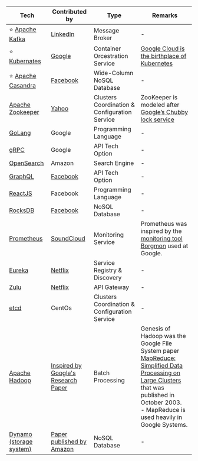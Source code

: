 
| Tech                                                                                                                 | Contributed by                                                                                                                  | Type                                          | Remarks                                                                                                                                                                                                                                                                                              |
|----------------------------------------------------------------------------------------------------------------------|---------------------------------------------------------------------------------------------------------------------------------|-----------------------------------------------|------------------------------------------------------------------------------------------------------------------------------------------------------------------------------------------------------------------------------------------------------------------------------------------------------|
| :star: [Apache Kafka](src/1_HLDDesignComponents/4_MessageBrokers/Kafka/Readme.md)                                    | [LinkedIn](https://engineering.linkedin.com/blog/2019/apache-kafka-trillion-messages)                                           | Message Broker                                | -                                                                                                                                                                                                                                                                                                    |
| :star: [Kubernates](src/1_HLDDesignComponents/6_ContainerOrchestrationServices/Kubernates.md)                        | [Google](https://cloud.google.com/learn/what-is-kubernetes)                                                                     | Container Orcestration Service                | [Google Cloud is the birthplace of Kubernetes](https://cloud.google.com/learn/what-is-kubernetes)                                                                                                                                                                                                    |
| :star: [Apache Casandra](src/1_HLDDesignComponents/3_DatabaseComponents/NoSQL-Databases/ApacheCasandra.md)           | [Facebook](https://cassandra.apache.org/_/index.html)                                                                           | Wide-Column NoSQL Database                    | -                                                                                                                                                                                                                                                                                                    |
| [Apache Zookeeper](src/1_HLDDesignComponents/7_ClusterCoordinationService/ApacheZookeeper.md)                        | [Yahoo](https://en.wikipedia.org/wiki/Apache_ZooKeeper)                                                                         | Clusters Coordination & Configuration Service | ZooKeeper is modeled after [Google’s Chubby lock service](https://people.cs.rutgers.edu/~pxk/417/notes/chubby.html)                                                                                                                                                                                  |
| [GoLang](https://github.com/Anshul619/golang)                                                                        | Google                                                                                                                          | Programming Language                          | -                                                                                                                                                                                                                                                                                                    |
| [gRPC](src/1_HLDDesignComponents/2_APITechOptions/gRPC.md)                                                           | Google                                                                                                                          | API Tech Option                               | -                                                                                                                                                                                                                                                                                                    |
| [OpenSearch](src/2_AWSComponents/6_DatabaseServices/AmazonOpenSearch.md)                                             | Amazon                                                                                                                          | Search Engine                                 | -                                                                                                                                                                                                                                                                                                    |
| [GraphQL](src/1_HLDDesignComponents/2_APITechOptions/GraphQL.md)                                                     | [Facebook](https://buddy.works/tutorials/what-is-graphql-and-why-facebook-felt-the-need-to-build-it#why-facebook-built-graphql) | API Tech Option                               | -                                                                                                                                                                                                                                                                                                    |
| [ReactJS](https://reactjs.org/)                                                                                      | Facebook                                                                                                                        | Programming Language                          | -                                                                                                                                                                                                                                                                                                    |
| [RocksDB](src/1_HLDDesignComponents/3_DatabaseComponents/NoSQL-Databases/RocksDB.md)                                 | [Facebook](https://engineering.fb.com/2013/11/21/core-data/under-the-hood-building-and-open-sourcing-rocksdb/)                  | NoSQL Database                                | -                                                                                                                                                                                                                                                                                                    |
| [Prometheus](https://prometheus.io/docs/introduction/overview/)                                                      | [SoundCloud](https://soundcloud.com/)                                                                                           | Monitoring Service                            | Prometheus was inspired by the [monitoring tool Borgmon](https://sre.google/sre-book/practical-alerting/) used at Google.                                                                                                                                                                            |
| [Eureka](src/1_HLDDesignComponents/1_MicroServicesSOA/2_ServiceRegistry&Discovery/Eureka.md)                         | [Netflix](https://netflixtechblog.com/netflix-shares-cloud-load-balancing-and-failover-tool-eureka-c10647ef95e5)                | Service Registry & Discovery                  | -                                                                                                                                                                                                                                                                                                    |
| [Zulu](src/1_HLDDesignComponents/1_MicroServicesSOA/1_APIGateway/ZuluAPIGateway.md)                                  | [Netflix](https://netflixtechblog.com/netflix-shares-cloud-load-balancing-and-failover-tool-eureka-c10647ef95e5)                | API Gateway                                   | -                                                                                                                                                                                                                                                                                                    |
| [etcd](src/1_HLDDesignComponents/7_ClusterCoordinationService/etcd.md)                                               | CentOs                                                                                                                          | Clusters Coordination & Configuration Service | -                                                                                                                                                                                                                                                                                                    |
| [Apache Hadoop](src/1_HLDDesignComponents/5_BigDataComponents/ETLServices/BatchProcessing/ApacheHadoop/Readme.md)    | [Inspired by Google's Research Paper](https://en.wikipedia.org/wiki/Apache_Hadoop)                                              | Batch Processing                              | Genesis of Hadoop was the Google File System paper [MapReduce: Simplified Data Processing on Large Clusters](https://static.googleusercontent.com/media/research.google.com/en//archive/mapreduce-osdi04.pdf) that was published in October 2003.<br/>- MapReduce is used heavily in Google Systems. |
| [Dynamo (storage system)](src/1_HLDDesignComponents/3_DatabaseComponents/2_DataStructuresDB/DynamoStyleDatabases.md) | [Paper published by Amazon](https://www.allthingsdistributed.com/files/amazon-dynamo-sosp2007.pdf)                              | NoSQL Database                                | -                                                                                                                                                                                                                                                                                                    |

